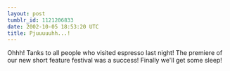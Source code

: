 ```yaml
---
layout: post
tumblr_id: 1121206833  
date: 2002-10-05 18:53:20 UTC
title: Pjuuuuuhh...!
---
```


Ohhh! Tanks to all people who visited espresso last night! The premiere of our new short feature festival was a success! Finally we'll get some sleep!
